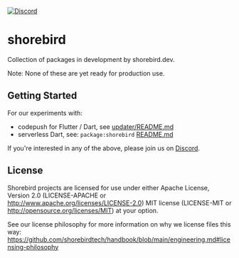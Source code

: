 [![Discord](https://dcbadge.vercel.app/api/server/9hKJcWGcaB)](https://discord.gg/9hKJcWGcaB)

# shorebird
Collection of packages in development by shorebird.dev.

Note: None of these are yet ready for production use.

## Getting Started

For our experiments with:
* codepush for Flutter / Dart, see [updater/README.md](updater/README.md)
* serverless Dart, see: `package:shorebird` [README.md](packages/shorebird/README.md)

If you're interested in any of the above, please join us on
[Discord](https://discord.gg/9hKJcWGcaB).


## License

Shorebird projects are licensed for use under either Apache License, Version 2.0
(LICENSE-APACHE or http://www.apache.org/licenses/LICENSE-2.0) MIT license
(LICENSE-MIT or http://opensource.org/licenses/MIT) at your option.

See our license philosophy for more information on why we license files this
way:
https://github.com/shorebirdtech/handbook/blob/main/engineering.md#licensing-philosophy
